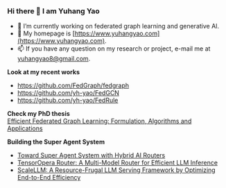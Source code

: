 ### Hi there 👋 I am Yuhang Yao

- 🔭 I’m currently working on federated graph learning and generative AI.
- 💬 My homepage is [https://www.yuhangyao.com](https://www.yuhangyao.com).
- 📫 If you have any question on my research or project, e-mail me at yuhangyao8@gmail.com.

**Look at my recent works**  
- https://github.com/FedGraph/fedgraph 
- https://github.com/yh-yao/FedGCN  
- https://github.com/yh-yao/FedRule

**Check my PhD thesis**  
[Efficient Federated Graph Learning: Formulation, Algorithms and Applications](https://search.proquest.com/openview/4bb9fbce845daaae61eb23d0ae855d0c/1%3Fpq-origsite%3Dgscholar%26cbl%3D18750%26diss%3Dy&ved=2ahUKEwjUpIG_ltaNAxXtOTQIHfy_HAEQFnoECBkQAQ&usg=AOvVaw2_bcyzNtrWoQ2sRRMqCoWh)

**Building the Super Agent System**  
- [Toward Super Agent System with Hybrid AI Routers](https://arxiv.org/abs/2504.10519)  
- [TensorOpera Router: A Multi-Model Router for Efficient LLM Inference](https://arxiv.org/abs/2408.12320)  
- [ScaleLLM: A Resource-Frugal LLM Serving Framework by Optimizing End-to-End Efficiency](https://arxiv.org/abs/2408.00008)
